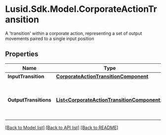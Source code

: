 # Lusid.Sdk.Model.CorporateActionTransition
A 'transition' within a corporate action, representing a set of output movements paired to a single input position

## Properties

Name | Type | Description | Notes
------------ | ------------- | ------------- | -------------
**InputTransition** | [**CorporateActionTransitionComponent**](CorporateActionTransitionComponent.md) |  | [optional] 
**OutputTransitions** | [**List&lt;CorporateActionTransitionComponent&gt;**](CorporateActionTransitionComponent.md) | What will be generated relative to the input transition | [optional] 

[[Back to Model list]](../README.md#documentation-for-models) [[Back to API list]](../README.md#documentation-for-api-endpoints) [[Back to README]](../README.md)

